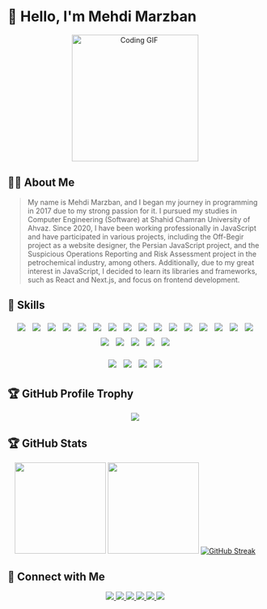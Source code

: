 # 👋 Hello, I'm Mehdi Marzban

<div align="center">
  <img src="https://i.giphy.com/media/v1.Y2lkPTc5MGI3NjExMjhmdDBzenZpbTJta2NwZ3VxbzR5dmE1dmplenVrY2RseDB3azBndiZlcD12MV9pbnRlcm5hbF9naWZfYnlfaWQmY3Q9Zw/bGgsc5mWoryfgKBx1u/giphy.gif" alt="Coding GIF" width="250"/>
</div>

## 👨‍💻 About Me 

  > My name is Mehdi Marzban, and I began my journey in programming in 2017 due to my strong passion for it. I pursued my studies in Computer Engineering (Software) at Shahid Chamran University of Ahvaz. Since 2020, I have been working professionally in JavaScript and have participated in various projects, including the Off-Begir project as a website designer, the Persian JavaScript project, and the Suspicious Operations Reporting and Risk Assessment project in the petrochemical industry, among others. Additionally, due to my great interest in JavaScript, I decided to learn its libraries and frameworks, such as React and Next.js, and focus on frontend development.

## 🚀 Skills

<div align="center">
  <p>
    <img src="https://skillicons.dev/icons?i=js" style="margin: 5px;" />
    <img src="https://skillicons.dev/icons?i=typescript" style="margin: 5px;" />
    <img src="https://skillicons.dev/icons?i=react" style="margin: 5px;" />
    <img src="https://skillicons.dev/icons?i=nextjs" style="margin: 5px;" />
    <img src="https://skillicons.dev/icons?i=redux" style="margin: 5px;" />
    <img src="https://skillicons.dev/icons?i=docker" style="margin: 5px;" />
    <img src="https://skillicons.dev/icons?i=mongodb" style="margin: 5px;" />
    <img src="https://skillicons.dev/icons?i=mysql" style="margin: 5px;" />
    <img src="https://skillicons.dev/icons?i=html" style="margin: 5px;" />
    <img src="https://skillicons.dev/icons?i=css" style="margin: 5px;" />
    <img src="https://skillicons.dev/icons?i=sass" style="margin: 5px;" />
    <img src="https://skillicons.dev/icons?i=nodejs" style="margin: 5px;" />
    <img src="https://skillicons.dev/icons?i=vitest" style="margin: 5px;" />
    <img src="https://skillicons.dev/icons?i=mui" style="margin: 5px;" />
    <img src="https://skillicons.dev/icons?i=tailwind" style="margin: 5px;" />
    <img src="https://skillicons.dev/icons?i=bootstrap" style="margin: 5px;" />
    <img src="https://skillicons.dev/icons?i=figma" style="margin: 5px;" />
    <img src="https://skillicons.dev/icons?i=linux" style="margin: 5px;" />
    <img src="https://skillicons.dev/icons?i=webpack" style="margin: 5px;" />
    <img src="https://skillicons.dev/icons?i=git" style="margin: 5px;" />
    <img src="https://skillicons.dev/icons?i=npm" style="margin: 5px;" />
  </p>
  <img src="https://img.shields.io/badge/-React%20Native-61DAFB?style=for-the-badge&logo=react&logoColor=black" style="margin: 5px;" />
  <img src="https://img.shields.io/badge/-REST%20API-00A400?style=for-the-badge&logo=api&logoColor=white" style="margin: 5px;" />
  <img src="https://img.shields.io/badge/-Storybook-FF4785?style=for-the-badge&logo=storybook&logoColor=white" style="margin: 5px;" />
  <img src="https://img.shields.io/badge/Strapi-2E7C21?style=for-the-badge&logo=strapi&logoColor=white" style="margin: 5px;" />
</div>

## 🏆 GitHub Profile Trophy

<div align="center">
    <img  src="https://github-profile-trophy.vercel.app/?username=MehhdiMarzban&theme=radical&row=1&column=6&margin-w=15&margin-h=15" />
</div>

## 🏆 GitHub Stats

<div align="center">
  <img height="180em" src="https://github-readme-stats.vercel.app/api?username=MehhdiMarzban&show_icons=true&count_private=true&theme=radical&include_all_commits=false" />
  <img height="180em" src="https://github-readme-stats.vercel.app/api/top-langs/?username=MehhdiMarzban&layout=compact&theme=radical&exclude_repo=webscraper" />
  <a href="https://git.io/streak-stats"><img src="https://streak-stats.demolab.com?user=MehhdiMarzban&theme=radical&date_format=j%20M%5B%20Y%5D&fire=EB5454" alt="GitHub Streak" /></a>
</div>

## 🔗 Connect with Me 

<div align="center">
  <p>
    <a href="https://github.com/MehhdiMarzban">
      <img src="https://img.shields.io/badge/GitHub-Profile-181717?style=for-the-badge&logo=github&logoColor=white" />
    </a>
    <a href="https://www.linkedin.com/in/mehdi-marzban-8851768b">
      <img src="https://img.shields.io/badge/LinkedIn-Profile-0077B5?style=for-the-badge&logo=linkedin&logoColor=white" />
    </a>
    <a href="mailto:marzban72@gmail.com">
      <img src="https://img.shields.io/badge/Email-Contact-D14836?style=for-the-badge&logo=gmail&logoColor=white" />
    </a>
    <a href="http://www.mehdi-marzban.ir">
      <img src="https://img.shields.io/badge/Website-mehdi--marzban.ir-4285F4?style=for-the-badge&logo=Google Chrome&logoColor=4285F4" />
    </a>
    <a href="http://t.me/mehhdi_marzban">
      <img src="https://img.shields.io/badge/Telegram-@mehhdi__marzban-26A5E4?style=for-the-badge&logo=telegram&logoColor=26A5E4" />
    </a>
    <a href="http://instagram.com/mehhdi_marzban">
      <img src="https://img.shields.io/badge/Instagram-@mehhdi__marzban-FF0069?style=for-the-badge&logo=instagram&logoColor=FF0069" />
    </a>
  </p>
</div>
